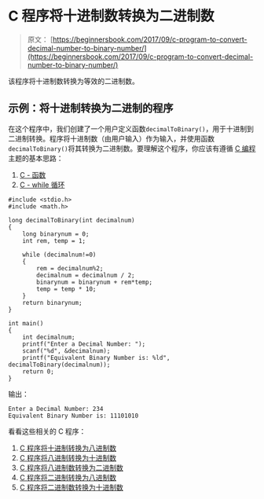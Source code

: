 # C 程序将十进制数转换为二进制数

> 原文： [https://beginnersbook.com/2017/09/c-program-to-convert-decimal-number-to-binary-number/](https://beginnersbook.com/2017/09/c-program-to-convert-decimal-number-to-binary-number/)

该程序将十进制数转换为等效的二进制数。

## 示例：将十进制转换为二进制的程序

在这个程序中，我们创建了一个用户定义函数`decimalToBinary()`，用于十进制到二进制转换。程序将十进制数（由用户输入）作为输入，并使用函数`decimalToBinary()`将其转换为二进制数。要理解这个程序，你应该有遵循 [C 编程](https://beginnersbook.com/2014/01/c-tutorial-for-beginners-with-examples/)主题的基本思路：

1.  [C - 函数](https://beginnersbook.com/2014/01/c-functions-examples/)
2.  [C - while 循环](https://beginnersbook.com/2014/01/c-while-loop/)

```
#include <stdio.h>
#include <math.h>

long decimalToBinary(int decimalnum)
{
    long binarynum = 0;
    int rem, temp = 1;

    while (decimalnum!=0)
    {
        rem = decimalnum%2;
        decimalnum = decimalnum / 2;
        binarynum = binarynum + rem*temp;
        temp = temp * 10;
    }
    return binarynum;
}

int main()
{
    int decimalnum;
    printf("Enter a Decimal Number: ");
    scanf("%d", &decimalnum);
    printf("Equivalent Binary Number is: %ld", decimalToBinary(decimalnum));
    return 0;
}
```

输出：

```
Enter a Decimal Number: 234
Equivalent Binary Number is: 11101010
```

看看这些相关的 C 程序：

1.  [C 程序将十进制转换为八进制数](https://beginnersbook.com/2017/09/c-program-to-convert-decimal-to-octal-number/)
2.  [C 程序将八进制转换为十进制数](https://beginnersbook.com/2017/09/c-program-to-convert-octal-number-to-decimal-number/)
3.  [C 程序将八进制数转换为二进制数](https://beginnersbook.com/2017/09/c-program-to-convert-octal-number-to-binary-number/)
4.  [C 程序将二进制转换为八进制数](https://beginnersbook.com/2017/09/c-program-to-convert-binary-to-octal-number-system/)
5.  [C 程序将二进制数转换为十进制数](https://beginnersbook.com/2015/02/c-program-to-convert-binary-number-to-decimal-number/)